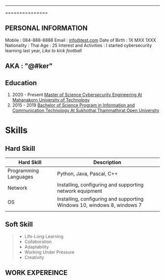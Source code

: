 
---






===============
## PERSONAL INFORMATION 
Mobile : 084-888-8888
Email : <info@test.com>
Date of Birth : 1X MXX 1XXX
Nationality : Thai
Age : 25
Interest and Activities : I started cybersecurity learning last year, *Like to kick football*

## AKA : **"@#ker"**


## Education
1. 2020 - Present [Master of Science Cybersecurity Engineering At Mahanakorn University of Technology](https://www.msit.mut.ac.th/)
2. 2015 - 2019 [Bachelor of Science Program in Information and Communication Technology At Sukhothai Thammathirat Open University](https://www.stou.ac.th/main/index.html)

Skills
===============

Hard Skill
---------------

|       Hard Skill          |                               Description                                     |
| ------------------------- | ----------------------------------------------------------------------------- |
|   Programming Languages   |   Python, Java, Pascal, C++                                                   |
|         Network           |   Installing, configuring and supporting network equipment                    |
|          OS               |   Installing, configuring and supporting Windows 10, windows 8, windows 7     |
|                           |                                                                               |

Soft Skill
---------------
> - Life-Long Learning
> - Collaboration
> - Adaptability
> - Working Under Pressure
> - Creativity


## WORK EXPEREINCE
    
